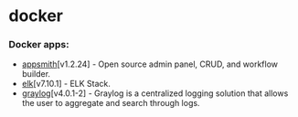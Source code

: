 # docker

### Docker apps:
 * [appsmith](https://appsmith.com/)[v1.2.24] - Open source admin panel, CRUD, and workflow builder.
 * [elk](https://www.elastic.co/what-is/elk-stack)[v7.10.1] - ELK Stack.
 * [graylog](https://www.graylog.org/)[v4.0.1-2] - Graylog is a centralized logging solution that allows the user to aggregate and search through logs.
